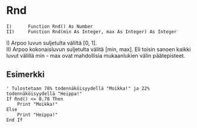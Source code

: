 <!--math-->
Rnd
===

```eppabasic
I)      Function Rnd() As Number
II)     Function Rnd(min As Integer, max As Integer) As Integer
```

I) Arpoo luvun suljetulta väliltä [0, 1].<br>
II) Arpoo kokonaisluvun suljetulta välitä [min, max]. Eli toisin sanoen kaikki luvut välillä min - max ovat mahdollisia mukaanlukien välin päätepisteet.

Esimerkki
---------
```eppabasic
' Tulostetaan 78% todennäköisyydellä "Moikka!" ja 22% todennäköisyydellä "Heippa!"
If Rnd() <= 0.78 Then
    Print "Moikka!"
Else
    Print "Heippa!"
End If
```

